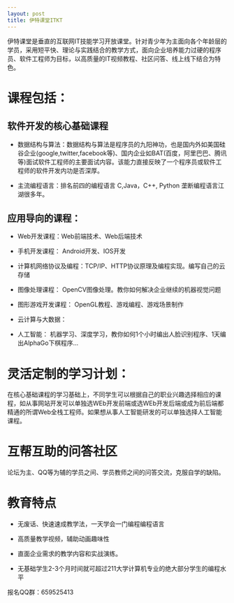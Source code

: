 ```yaml
---
layout: post
title: 伊特课堂ITKT
---
```


伊特课堂是垂直的互联网IT技能学习开放课堂。针对青少年为主面向各个年龄层的学员，采用短平快、理论与实践结合的教学方式，面向企业培养能力过硬的程序员、软件工程师为目标，以高质量的IT视频教程、社区问答、线上线下结合为特色。

# 课程包括：

## 软件开发的核心基础课程
      
* 数据结构与算法：数据结构与算法是程序员的九阳神功，也是国内外如美国硅谷企业(google,twitter,facebook等)、国内企业如BAT(百度，阿里巴巴、腾讯等)面试软件工程师的主要面试内容。该能力直接反映了一个程序员或软件工程师的软件开发内功是否深厚。
      
* 主流编程语言：排名前四的编程语言 C,Java，C++, Python 垄断编程语言江湖很多年。

## 应用导向的课程：

* Web开发课程：Web前端技术、Web后端技术

* 手机开发课程： Android开发、IOS开发

* 计算机网络协议及编程：TCP/IP、HTTP协议原理及编程实现。编写自己的云存储

* 图像处理课程： OpenCV图像处理。教你如何解决企业继续的机器视觉问题

* 图形游戏开发课程： OpenGL教程、游戏编程、游戏场景制作

* 云计算与大数据： 

* 人工智能： 机器学习、深度学习，教你如何1个小时编出人脸识别程序、1天编出AlphaGo下棋程序...
      

# 灵活定制的学习计划：

   在核心基础课程的学习基础上，不同学生可以根据自己的职业兴趣选择相应的课程，如从事网站开发可以单独选WEb开发前端或选WEb开发后端或成为前后端都精通的所谓Web全栈工程师。如果想从事人工智能研发的可以单独选择人工智能课程。

# 互帮互助的问答社区

   论坛为主、QQ等为辅的学员之间、学员教师之间的问答交流，克服自学的缺陷。

# 教育特点

* 无废话、快速速成教学法，一天学会一门编程编程语言

* 高质量教学视频，辅助动画趣味性

* 直面企业需求的教学内容和实战演练。

* 无基础学生2-3个月时间就可超过211大学计算机专业的绝大部分学生的编程水平


报名QQ群：659525413 
